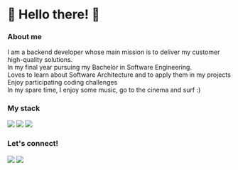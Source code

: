 <h1 >
👋 Hello there! 👋
</h1>
<h3> About me </h3>
  I am a backend developer whose main mission is to deliver my customer high-quality solutions.<br>
  In my final year pursuing my Bachelor in Software Engineering.  <br>
  Loves to learn about Software Architecture and to apply them in my projects  <br>
  Enjoy participating coding challenges <br>
  In my spare time, I enjoy some music, go to the cinema and surf :)  <br>


<h3 align="left">
  My stack
</h3>

<p>
<img src="https://img.shields.io/badge/Go-00ADD8?style=flat&logo=go&logoColor=white"/>
<img src="https://img.shields.io/badge/Java-ED8B00?style=flat&logo=java&logoColor=white"/>
<img src="https://img.shields.io/badge/-Typescript-%233178C6?style=flat&logo=typescript&logoColor=white"/>

</p>

<h3> Let's connect! </h3>
<a href="mailto:laureano.pedrojoao@gmail.com" target="blank"><img align="center" src="https://img.shields.io/badge/João Pedro Laureano-c14438?style=flat&logo=gmail&logoColor=white" /></a>
<a href="https://br.linkedin.com/in/joao-pedro-laureano" target="blank"><img align="center" src="https://img.shields.io/badge/João Pedro Laureano-0077B5?style=flat&logo=linkedin&logoColor=white" /></a>
